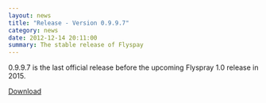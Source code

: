 ```yaml
---
layout: news
title: "Release - Version 0.9.9.7"
category: news
date: 2012-12-14 20:11:00
summary: The stable release of Flyspay
---
```


0.9.9.7 is the last official release before the upcoming Flyspray 1.0 release in 2015.

<a class="btn btn-success btn-lg" href="{{ site.baseurl }}/docs/download">Download</a>
